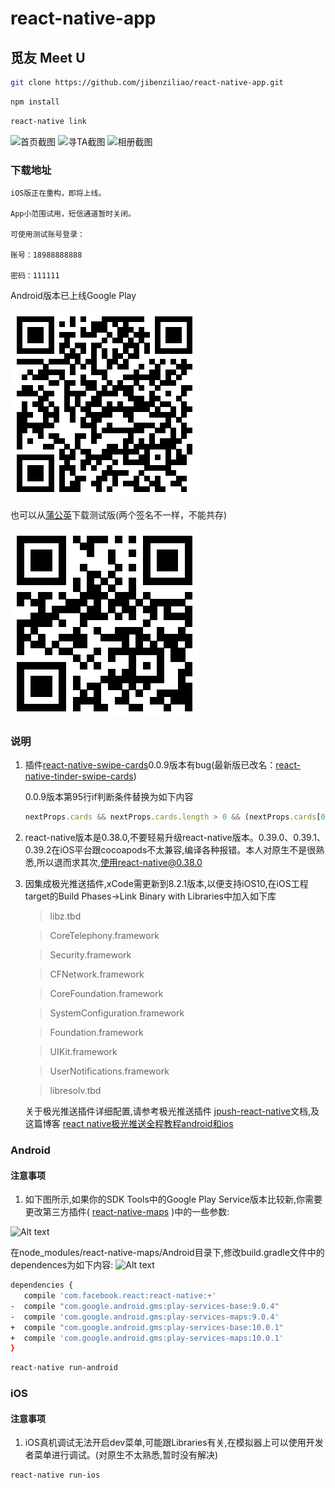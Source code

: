 # react-native-app

## 觅友 Meet U

```bash
git clone https://github.com/jibenziliao/react-native-app.git
```

```bash
npm install
```

```bash
react-native link
```

![首页截图](./img/home.gif)
![寻TA截图](./img/map.gif)
![相册截图](./img/album.gif)

### 下载地址

    iOS版正在重构，即将上线。

    App小范围试用，短信通道暂时关闭。

    可使用测试账号登录：

    账号：18988888888

    密码：111111


Android版本已上线Google Play

![Alt text](./img/QR_Code_Android.png)

也可以从[蒲公英](https://www.pgyer.com/Meetyou)下载测试版(两个签名不一样，不能共存)

![觅友 Meet U](./img/QR_Code_PuGongYing.png)

### 说明

1. 插件[react-native-swipe-cards](https://github.com/meteor-factory/react-native-tinder-swipe-cards)0.0.9版本有bug(最新版已改名：[react-native-tinder-swipe-cards](https://github.com/meteor-factory/react-native-tinder-swipe-cards))

      0.0.9版本第95行if判断条件替换为如下内容
      ``` JavaScript
      nextProps.cards && nextProps.cards.length > 0 && (nextProps.cards[0].UserId !== this.props.cards[0].UserId || nextProps.refresh !== this.props.refresh)
      ```


2. react-native版本是0.38.0,不要轻易升级react-native版本。0.39.0、0.39.1、0.39.2在iOS平台跟cocoapods不太兼容,编译各种报错。本人对原生不是很熟悉,所以退而求其次,使用react-native@0.38.0

3. 因集成极光推送插件,xCode需更新到8.2.1版本,以便支持iOS10,在iOS工程target的Build Phases->Link Binary with Libraries中加入如下库

    > libz.tbd
      
    > CoreTelephony.framework
      
    > Security.framework
      
    > CFNetwork.framework
      
    > CoreFoundation.framework
      
    > SystemConfiguration.framework
      
    > Foundation.framework
      
    > UIKit.framework
      
    > UserNotifications.framework
      
    > libresolv.tbd

    关于极光推送插件详细配置,请参考极光推送插件 [jpush-react-native](https://github.com/jpush/jpush-react-native)文档,及这篇博客 [react native极光推送全程教程android和ios](http://www.jianshu.com/p/e7f81b5e1807)

### Android

#### 注意事项
1. 如下图所示,如果你的SDK Tools中的Google Play Service版本比较新,你需要更改第三方插件( [react-native-maps](https://github.com/airbnb/react-native-maps) )中的一些参数:

![Alt text](./img/Google_Play_Services.png)

在node_modules/react-native-maps/Android目录下,修改build.gradle文件中的dependences为如下内容:
![Alt text](./img/build.gradle.png)

```bash
dependencies {
   compile 'com.facebook.react:react-native:+'
-  compile "com.google.android.gms:play-services-base:9.0.4"
-  compile 'com.google.android.gms:play-services-maps:9.0.4'
+  compile "com.google.android.gms:play-services-base:10.0.1"
+  compile 'com.google.android.gms:play-services-maps:10.0.1'
}
```


```bash
react-native run-android
```

### iOS

#### 注意事项

1. iOS真机调试无法开启dev菜单,可能跟Libraries有关,在模拟器上可以使用开发者菜单进行调试。(对原生不太熟悉,暂时没有解决)

```bash
react-native run-ios
```
